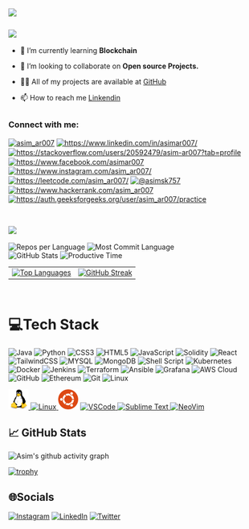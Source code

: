 <h1>
  <a href="https://git.io/typing-svg">
    <img src="https://readme-typing-svg.herokuapp.com?color=FFEA00&size=25&lines=Hello+There!!!..">
  </a>
</h1>

  <img src="https://komarev.com/ghpvc/?username=asimar007" width=160px/>
  <br>
  
- 🌱 I’m currently learning **Blockchain**
  
- 👯 I’m looking to collaborate on **Open source Projects.**

- 👨‍💻 All of my projects are available at [GitHub](https://github.com/asimar007?tab=repositories)

- 📫 How to reach me [Linkendin](https://www.linkedin.com/in/asimar007/)
  
##
<h3 align="left">Connect with me:</h3>
<p align="left">
<a href="https://twitter.com/asim_ar007" target="blank"><img align="center" src="https://raw.githubusercontent.com/rahuldkjain/github-profile-readme-generator/master/src/images/icons/Social/twitter.svg" alt="asim_ar007" height="30" width="40" /></a>
<a href="https://www.linkedin.com/in/asimar007/" target="blank"><img align="center" src="https://raw.githubusercontent.com/rahuldkjain/github-profile-readme-generator/master/src/images/icons/Social/linked-in-alt.svg" alt="https://www.linkedin.com/in/asimar007/" height="30" width="40" /></a>
<a href="https://stackoverflow.com/users/20592479/asim-ar007?tab=profile" target="blank"><img align="center" src="https://raw.githubusercontent.com/rahuldkjain/github-profile-readme-generator/master/src/images/icons/Social/stack-overflow.svg" alt="https://stackoverflow.com/users/20592479/asim-ar007?tab=profile" height="30" width="40" /></a>
<a href="https://www.facebook.com/asimar007" target="blank"><img align="center" src="https://raw.githubusercontent.com/rahuldkjain/github-profile-readme-generator/master/src/images/icons/Social/facebook.svg" alt="https://www.facebook.com/asimar007" height="30" width="40" /></a>
<a href="https://www.instagram.com/asim_ar007/" target="blank"><img align="center" src="https://raw.githubusercontent.com/rahuldkjain/github-profile-readme-generator/master/src/images/icons/Social/instagram.svg" alt="https://www.instagram.com/asim_ar007/" height="30" width="40" /></a>
<a href="https://leetcode.com/asim_ar007/" target="blank"><img align="center" src="https://img.shields.io/badge/LeetCode-000000?style=for-the-badge&logo=LeetCode&logoColor=#d16c06" alt="https://leetcode.com/asim_ar007/" height="30" width="70" /></a>
<a href="https://medium.com/@asimsk757" target="blank"><img align="center" src="https://raw.githubusercontent.com/rahuldkjain/github-profile-readme-generator/master/src/images/icons/Social/medium.svg" alt="@asimsk757" height="30" width="40" /></a>
<a href="https://www.hackerrank.com/asim_ar007" target="blank"><img align="center" src="https://raw.githubusercontent.com/rahuldkjain/github-profile-readme-generator/master/src/images/icons/Social/hackerrank.svg" alt="https://www.hackerrank.com/asim_ar007" height="30" width="40" /></a>
<a href="https://auth.geeksforgeeks.org/user/asim_ar007/practice" target="blank"><img align="center" src="https://raw.githubusercontent.com/rahuldkjain/github-profile-readme-generator/master/src/images/icons/Social/geeks-for-geeks.svg" alt="https://auth.geeksforgeeks.org/user/asim_ar007/practice" height="30" width="40" /></a>
</p>
<br>

![](http://github-profile-summary-cards.vercel.app/api/cards/profile-details?username=asimar007&theme=2077)

<div>
  <img src="http://github-profile-summary-cards.vercel.app/api/cards/repos-per-language?username=asimar007&theme=2077" alt="Repos per Language" width="400"/>
  <img src="http://github-profile-summary-cards.vercel.app/api/cards/most-commit-language?username=asimar007&theme=2077" alt="Most Commit Language" width="400"/>
</div>

<div>
  <img src="http://github-profile-summary-cards.vercel.app/api/cards/stats?username=asimar007&theme=2077" alt="GitHub Stats" width="400"/>
  <img src="http://github-profile-summary-cards.vercel.app/api/cards/productive-time?username=asimar007&theme=2077&utcOffset=6" alt="Productive Time" width="400"/>
</div>

<table>
  <tr>
    <td>
      <a href="https://github.com/asimar007/github-readme-stats">
        <img src="https://github-readme-stats.vercel.app/api/top-langs/?username=asimar007&layout=compact&theme=algolia&langs_count=20&hide_border=true" alt="Top Languages" />
      </a>
    </td>
    <td>
      <a href="https://git.io/streak-stats">
        <img src="https://streak-stats.demolab.com?user=asimar007&theme=cobalt&hide_border=true&border_radius=50&date_format=j%20M%5B%20Y%5D" alt="GitHub Streak" />
      </a>
    </td>
  </tr>
</table>

<br />


# 💻Tech Stack
![Java](https://img.shields.io/badge/java-%23ED8B00.svg?style=for-the-badge&logo=java&logoColor=white) ![Python](https://img.shields.io/badge/Python-FFD43B?style=for-the-badge&logo=python&logoColor=blue)  ![CSS3](https://img.shields.io/badge/css3-%231572B6.svg?style=for-the-badge&logo=css3&logoColor=white)  ![HTML5](https://img.shields.io/badge/html5-%23E34F26.svg?style=for-the-badge&logo=html5&logoColor=white) ![JavaScript](https://img.shields.io/badge/javascript-%23323330.svg?style=for-the-badge&logo=javascript&logoColor=%23F7DF1E)
![Solidity](https://img.shields.io/badge/Solidity-%23363636.svg?style=for-the-badge&logo=solidity&logoColor=white)  ![React](https://img.shields.io/badge/react-%2320232a.svg?style=for-the-badge&logo=react&logoColor=%2361DAFB)
![TailwindCSS](https://img.shields.io/badge/tailwindcss-%2338B2AC.svg?style=for-the-badge&logo=tailwind-css&logoColor=white)  ![MYSQL](https://img.shields.io/badge/MySQL-005C84?style=for-the-badge&logo=mysql&logoColor=white) ![MongoDB](https://img.shields.io/badge/MongoDB-%234ea94b.svg?style=for-the-badge&logo=mongodb&logoColor=white)
 ![Shell Script](https://img.shields.io/badge/shell_script-%23121011.svg?style=for-the-badge&logo=gnu-bash&logoColor=white)
 ![Kubernetes](https://img.shields.io/badge/kubernetes-%23326ce5.svg?style=for-the-badge&logo=kubernetes&logoColor=white)   ![Docker](https://img.shields.io/badge/docker-%230db7ed.svg?style=for-the-badge&logo=docker&logoColor=white) ![Jenkins](https://img.shields.io/badge/jenkins-%232C5263.svg?style=for-the-badge&logo=jenkins&logoColor=white) ![Terraform](https://img.shields.io/badge/terraform-%235835CC.svg?style=for-the-badge&logo=terraform&logoColor=white) ![Ansible](https://img.shields.io/badge/ansible-%231A1918.svg?style=for-the-badge&logo=ansible&logoColor=white) ![Grafana](https://img.shields.io/badge/grafana-%23F46800.svg?style=for-the-badge&logo=grafana&logoColor=white) ![AWS Cloud](https://img.shields.io/badge/Amazon_AWS-FF9900?style=for-the-badge&logo=amazonaws&logoColor=white)![GitHub](https://img.shields.io/badge/github-%23121011.svg?style=for-the-badge&logo=github&logoColor=white)
![Ethereum](https://img.shields.io/badge/Ethereum-3C3C3D?style=for-the-badge&logo=Ethereum&logoColor=white) ![Git](https://img.shields.io/badge/GIT-E44C30?style=for-the-badge&logo=git&logoColor=white) ![Linux](https://img.shields.io/badge/Linux-FCC624?style=for-the-badge&logo=linux&logoColor=black)     

<div>
    <a href="https://www.linux.org/" target="_blank">
        <img height="40" src="https://raw.githubusercontent.com/devicons/devicon/master/icons/linux/linux-original.svg" alt="Linux">
    </a>
    <a href="https://www.linux.org/" target="_blank">
        <img height="40" src="https://upload.wikimedia.org/wikipedia/commons/thumb/3/31/Apple_logo_white.svg/800px-Apple_logo_white.svg.png" alt="Linux">
    </a>
    <img height="40" width="40" src="https://raw.githubusercontent.com/github/explore/80688e429a7d4ef2fca1e82350fe8e3517d3494d/topics/ubuntu/ubuntu.png">
    <a href="https://code.visualstudio.com/" target="_blank">
        <img height="40" src="https://upload.wikimedia.org/wikipedia/commons/thumb/9/9a/Visual_Studio_Code_1.35_icon.svg/1024px-Visual_Studio_Code_1.35_icon.svg.png" alt="VSCode">
    </a>
    <a href="https://www.sublimetext.com/" target="_blank">
        <img height="40" src="https://upload.wikimedia.org/wikipedia/en/d/d2/Sublime_Text_3_logo.png" alt="Sublime Text">
    </a>
    <a href="https://neovim.io/" target="_blank">
        <img height="40" src="https://neovim.io/logos/neovim-mark.png" alt="NeoVim">
    </a>
</div>



## 📈 GitHub Stats  

<p align="center">
	
  ![Asim's github activity graph](https://github-readme-activity-graph.vercel.app/graph?username=asimar007&bg_color=91ebfd&color=4210f4&line=f8240d&point=403d3d&area=true&hide_border=true)
</p>

[![trophy](https://github-profile-trophy.vercel.app/?username=asimar007&theme=dracula)](https://github.com/asimar007/github-profile-trophy)


## 🌐Socials
[![Instagram](https://img.shields.io/badge/Instagram-%23E4405F.svg?logo=Instagram&logoColor=white)](https://www.instagram.com/asim_ar007/) [![LinkedIn](https://img.shields.io/badge/LinkedIn-%230077B5.svg?logo=linkedin&logoColor=white)](https://www.linkedin.com/in/asimar007/) [![Twitter](https://img.shields.io/badge/Twitter-%231DA1F2.svg?logo=Twitter&logoColor=white)](https://twitter.com/asim_ar007) 
